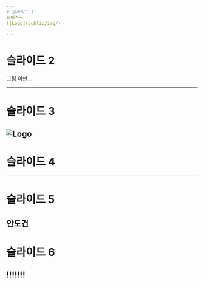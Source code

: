 ```yaml
---
# 슬라이드 1
뉴비스조 
![Logo](public/img/)

---
```

# 슬라이드 2
그럼 이만...

---
# 슬라이드 3

![Logo](ermestaekkunkwon/public/1545178773742.jpg)
---
# 슬라이드 4


---
# 슬라이드 5

안도건
---

# 슬라이드 6

!!!!!!!
---
